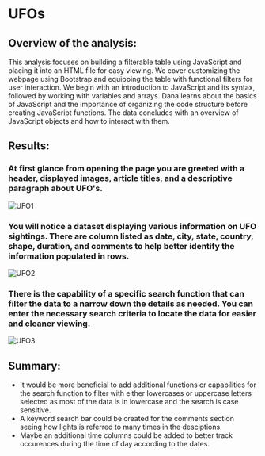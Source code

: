 # UFOs

## Overview of the analysis:
This analysis focuses on building a filterable table using JavaScript and placing it into an HTML file for easy viewing. We cover customizing the webpage using Bootstrap and equipping the table with functional filters for user interaction. We begin with an introduction to JavaScript and its syntax, followed by working with variables and arrays. Dana learns about the basics of JavaScript and the importance of organizing the code structure before creating JavaScript functions. The data concludes with an overview of JavaScript objects and how to interact with them.

## Results:
### At first glance from opening the page you are greeted with a header, displayed images, article titles, and a descriptive paragraph about UFO's.
![UFO1](https://user-images.githubusercontent.com/118647523/222353191-5f98b892-7c41-4168-8807-1f746339bcb8.png)

### You will notice a dataset displaying various information on UFO sightings. There are column listed as date, city, state, country, shape, duration, and comments to help better identify the information populated in rows.
![UFO2](https://user-images.githubusercontent.com/118647523/222353840-44498773-6cad-4f90-a889-d6910c4ba79b.png)

### There is the capability of a specific search function that can filter the data to a narrow down the details as needed. You can enter the necessary search criteria to locate the data for easier and cleaner viewing. 
![UFO3](https://user-images.githubusercontent.com/118647523/222354660-641e270e-1121-4a31-8917-0dd9da238e5c.png)

## Summary:
  * It would be more beneficial to add additional functions or capabilities for the search function to filter with either lowercases or uppercase letters selected as most of the data is in lowercase and the search is case sensitive. 
  * A keyword search bar could be created for the comments section seeing how lights is referred to many times in the desciptions.
  * Maybe an additional time columns could be added to better track occurences during the time of day according to the dates.

